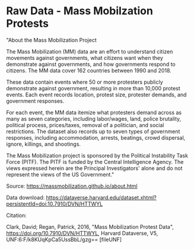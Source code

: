 # Raw Data - Mass Mobilzation Protests

"About the Mass Mobilization Project

The Mass Mobilization (MM) data are an effort to understand citizen movements against governments, what citizens want when they demonstrate against governments, and how governments respond to citizens. The MM data cover 162 countries between 1990 and 2018.

These data contain events where 50 or more protesters publicly demonstrate against government, resulting in more than 10,000 protest events. Each event records location, protest size, protester demands, and government responses.

For each event, the MM data itemize what protesters demand across as many as seven categories, including labor/wages, land, police brutality, political process, prices/taxes, removal of a politician, and social restrictions. The dataset also records up to seven types of government responses, including accommodation, arrests, beatings, crowd dispersal, ignore, killings, and shootings.

The Mass Mobilization project is sponsored by the Political Instability Task Force (PITF). The PITF is funded by the Central Intelligence Agency. The views expressed herein are the Principal Investigators' alone and do not represent the views of the US Government."

Source: https://massmobilization.github.io/about.html

Data download: https://dataverse.harvard.edu/dataset.xhtml?persistentId=doi:10.7910/DVN/HTTWYL


Citation:

Clark, David; Regan, Patrick, 2016, "Mass Mobilization Protest Data", https://doi.org/10.7910/DVN/HTTWYL, Harvard Dataverse, V5, UNF:6:F/k8KUqKpCa5UssBbL/gzg== [fileUNF]